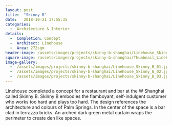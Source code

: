 ```yaml
---
layout: post
title:  "Skinny B"
date:   2018-10-21 17:55:35
categories:
  -  Architecture & Interior
details:
  -  Completion: Concept
  -  Architect: Linehouse
  -  Area: 272sqm
header-image: /assets/images/projects/skinny-b-shanghai/Linehouse_Skinny_B_01.jpg
square-image: /assets/images/projects/skinny-b-shanghai/Thumbnail_Linehouse_Skinny_B_02.jpg
image-gallery:
  -  /assets/images/projects/skinny-b-shanghai/Linehouse_Skinny_B_01.jpg
  -  /assets/images/projects/skinny-b-shanghai/Linehouse_Skinny_B_02.jpg
  -  /assets/images/projects/skinny-b-shanghai/Linehouse_Skinny_B_03.jpg
---
```

Linehouse completed a concept for a restaurant and bar at the W Shanghai called Skinny B. Skinny B embodies the flamboyant, self-indulgent customer who works too hard and plays too hard. The design references the architecture and colours of Palm Springs. In the center of the space is a bar clad in terrazzo bricks. An arched dark green metal curtain wraps the perimeter to create den like spaces.